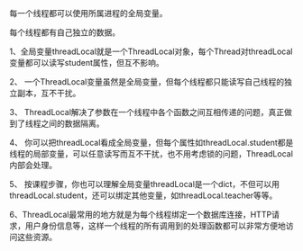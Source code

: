 每一个线程都可以使用所属进程的全局变量。

每个线程都有自己独立的数据。



1、全局变量threadLocal就是一个ThreadLocal对象，每个Thread对threadLocal变量都可以读写student属性，但互不影响。

2、 一个ThreadLocal变量虽然是全局变量，但每个线程都只能读写自己线程的独立副本，互不干扰。

3、 ThreadLocal解决了参数在一个线程中各个函数之间互相传递的问题，真正做到了线程之间的数据隔离。

4、 你可以把threadLocal看成全局变量，但每个属性如threadLocal.student都是线程的局部变量，可以任意读写而互不干扰，也不用考虑锁的问题，ThreadLocal内部会处理。

5、 按课程步骤，你也可以理解全局变量threadLocal是一个dict，不但可以用threadLocal.student，还可以绑定其他变量，如threadLocal.teacher等等。

6、ThreadLocal最常用的地方就是为每个线程绑定一个数据库连接，HTTP请求，用户身份信息等，这样一个线程的所有调用到的处理函数都可以非常方便地访问这些资源。